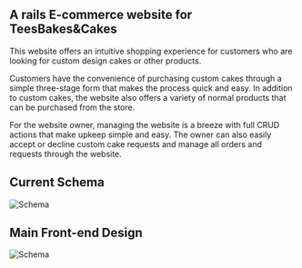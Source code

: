 ## A rails E-commerce website for TeesBakes&Cakes
This website offers an intuitive shopping experience for customers who are looking for custom design cakes or other products.

Customers have the convenience of purchasing custom cakes through a simple three-stage form that makes the process quick and easy. In addition to custom cakes, the website also offers a variety of normal products that can be purchased from the store.

For the website owner, managing the website is a breeze with full CRUD actions that make upkeep simple and easy. The owner can also easily accept or decline custom cake requests and manage all orders and requests through the website.
  
## Current Schema
![Schema](https://res.cloudinary.com/dblvfwtds/image/upload/v1678792430/TeeBakesAndCakes-Schema_qvynkw.png)

## Main Front-end Design
![Schema](https://res.cloudinary.com/dblvfwtds/image/upload/v1678792688/zjGR9im_-_Imgur_cldrqp.jpg)
